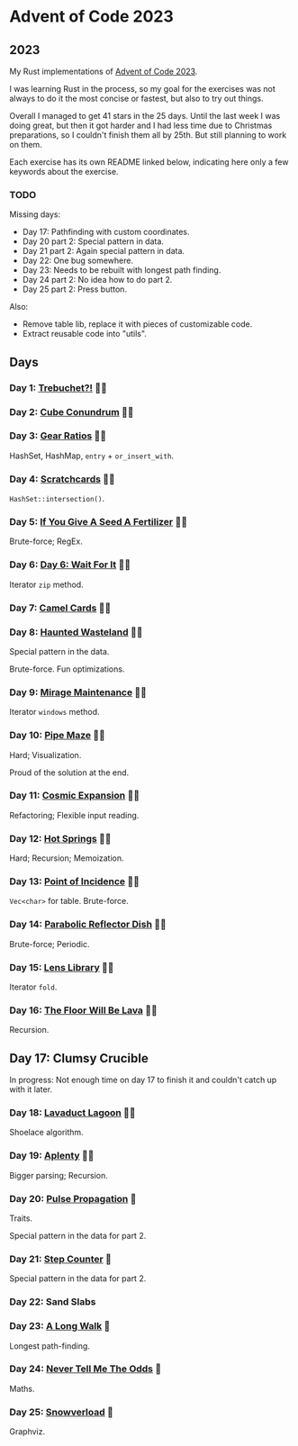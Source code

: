 # Advent of Code 2023

## 2023

My Rust implementations of [Advent of Code 2023](https://adventofcode.com/2023).

I was learning Rust in the process, so my goal for the exercises was not always to do it the most concise or fastest, but also to try out things.

Overall I managed to get 41 stars in the 25 days. Until the last week I was doing great, but then it got harder and I had less time due to Christmas preparations, so I couldn't finish them all by 25th. But still planning to work on them.

Each exercise has its own README linked below, indicating here only a few keywords about the exercise.

### TODO

Missing days:

- Day 17: Pathfinding with custom coordinates.
- Day 20 part 2: Special pattern in data.
- Day 21 part 2: Again special pattern in data.
- Day 22: One bug somewhere.
- Day 23: Needs to be rebuilt with longest path finding.
- Day 24 part 2: No idea how to do part 2.
- Day 25 part 2: Press button.

Also:

- Remove table lib, replace it with pieces of customizable code.
- Extract reusable code into "utils".

## Days

### Day 1: [Trebuchet?!](day1/README.md) 🌟🌟

### Day 2: [Cube Conundrum](day2/README.md) 🌟🌟

### Day 3: [Gear Ratios](day3/README.md) 🌟🌟

HashSet, HashMap, `entry` + `or_insert_with`.

### Day 4: [Scratchcards](day4/README.md) 🌟🌟

`HashSet::intersection()`.

### Day 5: [If You Give A Seed A Fertilizer](day5/README.md) 🌟🌟

Brute-force; RegEx.

### Day 6: [Day 6: Wait For It](day6/README.md) 🌟🌟

Iterator `zip` method.

### Day 7: [Camel Cards](day7/README.md) 🌟🌟

### Day 8: [Haunted Wasteland](day8/README.md) 🌟🌟

Special pattern in the data.

Brute-force. Fun optimizations.

### Day 9: [Mirage Maintenance](day9/README.md) 🌟🌟

Iterator `windows` method.

### Day 10: [Pipe Maze](day10/README.md) 🌟🌟

Hard; Visualization.

Proud of the solution at the end.

### Day 11: [Cosmic Expansion](day11/README.md) 🌟🌟

Refactoring; Flexible input reading.

### Day 12: [Hot Springs](day12/README.md) 🌟🌟

Hard; Recursion; Memoization.

### Day 13: [Point of Incidence](day13/README.md) 🌟🌟

`Vec<char>` for table. Brute-force.

### Day 14: [Parabolic Reflector Dish](day14/README.md) 🌟🌟

Brute-force; Periodic.

### Day 15: [Lens Library](day15/README.md) 🌟🌟

Iterator `fold`.

### Day 16: [The Floor Will Be Lava](day16/README.md) 🌟🌟

Recursion.

## Day 17: Clumsy Crucible

In progress: Not enough time on day 17 to finish it and couldn't catch up with it later.

### Day 18: [Lavaduct Lagoon](day18/README.md) 🌟🌟

Shoelace algorithm.

### Day 19: [Aplenty](day19/README.md) 🌟🌟

Bigger parsing; Recursion.

### Day 20: [Pulse Propagation](day20/README.md) 🌟

Traits.

Special pattern in the data for part 2.

### Day 21: [Step Counter](day21/README.md) 🌟

Special pattern in the data for part 2.

### Day 22: Sand Slabs


### Day 23: [A Long Walk](day23/README.md) 🌟

Longest path-finding.

### Day 24: [Never Tell Me The Odds](day24/README.md) 🌟

Maths.

### Day 25: [Snowverload](day25/README.md) 🌟

Graphviz.
